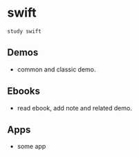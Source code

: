 # swift
	study swift

## Demos
* common and classic demo.

## Ebooks
* read ebook, add note and related demo.

## Apps
* some app


